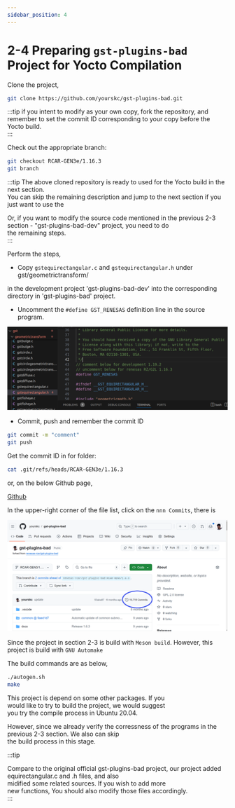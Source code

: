 ```yaml
---
sidebar_position: 4
---
```


# 2-4 Preparing `gst-plugins-bad` Project for Yocto Compilation

Clone the project,  

```bash
git clone https://github.com/yourskc/gst-plugins-bad.git
```

:::tip
if you intent to modify as your own copy, fork
the repository, and remember to set the commit ID
corresponding to your copy before the Yocto build.  
:::

Check out the appropriate branch:

```bash
git checkout RCAR-GEN3e/1.16.3
git branch
```

:::tip
The above cloned repository is ready to used
for the Yocto build in the next section.  
You can skip the remaining description and jump to the next section if you just want to use the  

Or, if you want to modify the source code mentioned in the previous 2-3 section - "gst-plugins-bad-dev" project, you need to do  
the remaining steps.  
:::

Perform the steps,  

- Copy `gstequirectangular.c` and `gstequirectangular.h` under gst/geometrictransform/  

in the development project 'gst-plugins-bad-dev' into the corresponding directory in 'gst-plugins-bad' project.

- Uncomment the `#define GST_RENESAS` definition line in the source program.

![Gst_test06](./image/Gst_test06.png)

- Commit, push and remember the commit ID  

```bash
git commit -m "comment"
git push
```

Get the commit ID in for folder:

```bash
cat .git/refs/heads/RCAR-GEN3e/1.16.3
```

or, on the below Github page,  

[Github](https://github.com/yourskc/gst-plugins-bad/tree/RCAR-GEN3/1.6.3)

In the upper-right corner of the file list, click on the ```nnn Commits```, there is  

![Gst_test11](./image/Gst_test11.png)

Since the project in section 2-3 is build with ```Meson build```. However, this project is build with ```GNU Automake```  

The build commands are as below,

```bash
./autogen.sh
make
```

This project is depend on some other packages. If you  
would like to try to build the project, we would suggest  
you try the compile process in Ubuntu 20.04.  

However, since we already verify the corressness of the
programs in the previous 2-3 section. We also can skip  
the build process in this stage.

:::tip

Compare to the original official gst-plugins-bad project,
our project added equirectangular.c and .h files, and also  
midified some related sources. If you wish to add more  
new functions, You should also modify those files accordingly.  
:::
